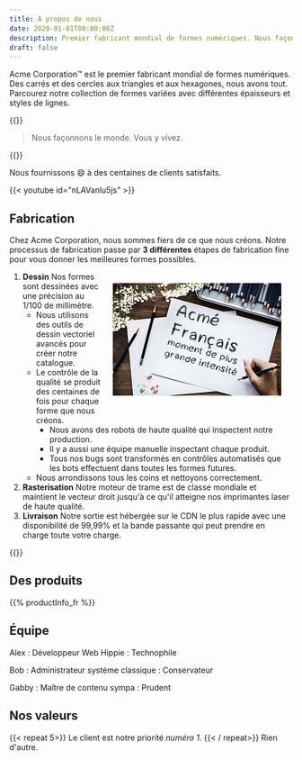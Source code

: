 ```yaml
---
title: À propos de nous
date: 2020-01-01T00:00:00Z
description: Premier fabricant mondial de formes numériques. Nous façonnons le monde. Vous y vivez.
draft: false
---
```


Acme Corporation&trade; est le premier fabricant mondial de formes numériques. Des carrés et des cercles aux triangles et aux hexagones, nous avons tout. Parcourez notre collection de formes variées avec différentes épaisseurs et styles de lignes.

{{<divider>}}

> Nous façonnons le monde. Vous y vivez.

{{<divider>}}

Nous fournissons :smile: à des centaines de clients satisfaits.

{{< youtube id="nLAVanlu5js" >}}

Fabrication
--------------

Chez Acme Corporation, nous sommes fiers de ce que nous créons. Notre processus de fabrication passe par **3 différentes** étapes de fabrication fine pour vous donner les meilleures formes possibles.

<img style="float:right; margin: 20px;" src="draw.jpg">

1. **Dessin** Nos formes sont dessinées avec une précision au 1/100 de millimètre.
   * Nous utilisons des outils de dessin vectoriel avancés pour créer notre catalogue.
   * Le contrôle de la qualité se produit des centaines de fois pour chaque forme que nous créons.
     * Nous avons des robots de haute qualité qui inspectent notre production.
     * Il y a aussi une équipe manuelle inspectant chaque produit.
     * Tous nos bugs sont transformés en contrôles automatisés que les bots effectuent dans toutes les formes futures.
   * Nous arrondissons tous les coins et nettoyons correctement.
2. **Rasterisation** Notre moteur de trame est de classe mondiale et maintient le vecteur droit jusqu'à ce qu'il atteigne nos imprimantes laser de haute qualité.
3. **Livraison** Notre sortie est hébergée sur le CDN le plus rapide avec une disponibilité de 99,99% et la bande passante qui peut prendre en charge toute votre charge.

{{<divider>}}

Des produits
---------

{{% productInfo_fr %}}

Équipe
-----

Alex
: Développeur Web Hippie
: Technophile

Bob
: Administrateur système classique
: Conservateur

Gabby
: Maître de contenu sympa
: Prudent

Nos valeurs
-----------
{{< repeat 5>}}
Le client est notre priorité *numéro 1*.
{{< / repeat>}}
Rien d'autre.
